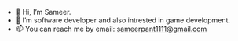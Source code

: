 - 👋 Hi, I’m Sameer.
- 👀 I’m software developer and also intrested in game development. 
- 📫 You can reach me by email: sameerpant1111@gmail.com

<!---
nepalisameer/nepalisameer is a ✨ special ✨ repository because its `README.md` (this file) appears on your GitHub profile.
You can click the Preview link to take a look at your changes.
--->

